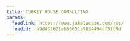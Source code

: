 ```yaml
---
title: TURKEY HOUSE CONSULTING
params:
  feedlink: https://www.jakelacaze.com/rss/
  feedid: fa9d432621eb56651a9834494cf5fb9d
---
```

